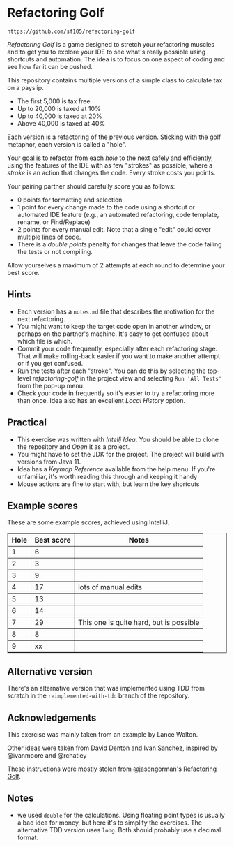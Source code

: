 # Refactoring Golf
`https://github.com/sf105/refactoring-golf`

_Refactoring Golf_ is a game designed to stretch your refactoring muscles and 
to get you to explore your IDE to see what's really possible using 
shortcuts and automation. The idea is to focus on one aspect of coding 
and see how far it can be pushed.

This repository contains multiple versions of a simple class to calculate tax on a payslip.

* The first 5,000 is tax free
* Up to 20,000 is taxed at 10%
* Up to 40,000 is taxed at 20%
* Above 40,000 is taxed at 40%

Each version is a refactoring of the previous version. Sticking with the golf metaphor, 
each version is called a "hole". 

Your goal is to refactor from each _hole_ to the next safely and efficiently,
using the features of the IDE with as few "strokes" as possible, where a _stroke_ is 
an action that changes the code. Every stroke costs you points.

Your pairing partner should carefully score you as follows:

- 0 points for formatting and selection
- 1 point for every change made to the code using a shortcut or automated IDE feature 
  (e.g., an automated refactoring, code template, rename, or Find/Replace)
- 2 points for every manual edit. Note that a single "edit" could cover multiple lines of code.
- There is a _double points_ penalty for changes that leave the code failing the tests or not compiling.

Allow yourselves a maximum of 2 attempts at each round to determine your best score.

## Hints
- Each version has a `notes.md` file that describes the motivation for the next refactoring.
- You might want to keep the target code open in another window, or perhaps on the partner's machine. 
It's easy to get confused about which file is which.
- Commit your code frequently, especially after each refactoring stage. That will make rolling-back easier 
if you want to make another attempt or if you get confused.
- Run the tests after each "stroke". You can do this by selecting the top-level *refactoring-golf* in 
the project view and selecting `Run 'All Tests'` from the pop-up menu. 
- Check your code in frequently so it's easier to try a refactoring more than once. Idea also has 
an excellent _Local History_ option. 

## Practical
- This exercise was written with _Intellj Idea_. You should be able to clone the repository 
and _Open_ it as a project. 
- You might have to set the JDK for the project. The project will build with versions from Java 11.
- Idea has a _Keymap Reference_ available from the help menu. If you're unfamiliar, it's worth reading this through 
and keeping it handy
- Mouse actions are fine to start with, but learn the key shortcuts

## Example scores
These are some example scores, achieved using IntelliJ.  

<table border="1">
<tr><th>Hole</th><th>Best score</th><th>Notes</th></tr>
<tr><td> 1    </td><td> 6          </td><td></td></tr>
<tr><td> 2    </td><td> 3          </td><td></td></tr>
<tr><td> 3    </td><td> 9          </td><td></td></tr>
<tr><td> 4    </td><td> 17         </td><td>lots of manual edits</td></tr> 
<tr><td> 5    </td><td> 13         </td><td></td></tr>
<tr><td> 6    </td><td> 14         </td><td></td></tr>
<tr><td> 7    </td><td> 29         </td><td>This one is quite hard, but is possible</td></tr>       
<tr><td> 8    </td><td> 8          </td><td></td></tr>
<tr><td> 9    </td><td> xx         </td><td></td></tr>
</table>       

## Alternative version
There's an alternative version that was implemented using TDD from scratch in the 
`reimplemented-with-tdd` branch of the repository.

## Acknowledgements
This exercise was mainly taken from an example by Lance Walton.

Other ideas were taken from David Denton and Ivan Sanchez, inspired by @ivanmoore and @rchatley

These instructions were mostly stolen from @jasongorman's 
<a href="https://github.com/jasongorman/RefactoringGolfJava">Refactoring Golf</a>.

## Notes

- we used `double` for the calculations. Using floating point types is usually a bad idea for money, 
but here it's to simplify the exercises. The alternative TDD version uses `long`. Both should probably 
use a decimal format.

